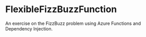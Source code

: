 # FlexibleFizzBuzzFunction
An exercise on the FizzBuzz problem using Azure Functions and Dependency Injection.
